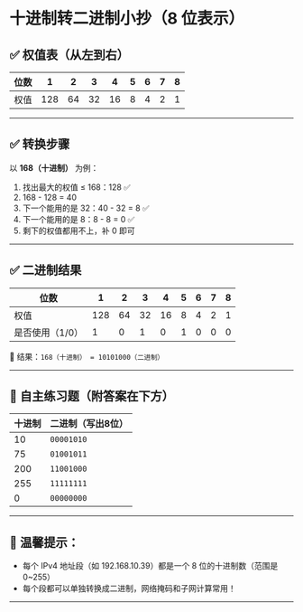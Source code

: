 # 十进制转二进制小抄（8 位表示）

## ✅ 权值表（从左到右）

| 位数 | 1    | 2    | 3    | 4    | 5    | 6    | 7    | 8    |
| ---- | ---- | ---- | ---- | ---- | ---- | ---- | ---- | ---- |
| 权值 | 128  | 64   | 32   | 16   | 8    | 4    | 2    | 1    |

---

## ✅ 转换步骤

以 **168（十进制）** 为例：

1. 找出最大的权值 ≤ 168：128 ✅  
2. 168 - 128 = 40  
3. 下一个能用的是 32：40 - 32 = 8 ✅  
4. 下一个能用的是 8：8 - 8 = 0 ✅  
5. 剩下的权值都用不上，补 0 即可

---

## ✅ 二进制结果

| 位数            | 1    | 2    | 3    | 4    | 5    | 6    | 7    | 8    |
| --------------- | ---- | ---- | ---- | ---- | ---- | ---- | ---- | ---- |
| 权值            | 128  | 64   | 32   | 16   | 8    | 4    | 2    | 1    |
| 是否使用（1/0） | 1    | 0    | 1    | 0    | 1    | 0    | 0    | 0    |

🔢 结果：`168（十进制） = 10101000（二进制）`

---

## 🎯 自主练习题（附答案在下方）

| 十进制 | 二进制（写出8位） |
| ------ | ----------------- |
| 10     | `00001010`        |
| 75     | `01001011`        |
| 200    | `11001000`        |
| 255    | `11111111`        |
| 0      | `00000000`        |

---

## 📌 温馨提示：

- 每个 IPv4 地址段（如 192.168.10.39）都是一个 8 位的十进制数（范围是 0~255）
- 每个段都可以单独转换成二进制，网络掩码和子网计算常用！

---